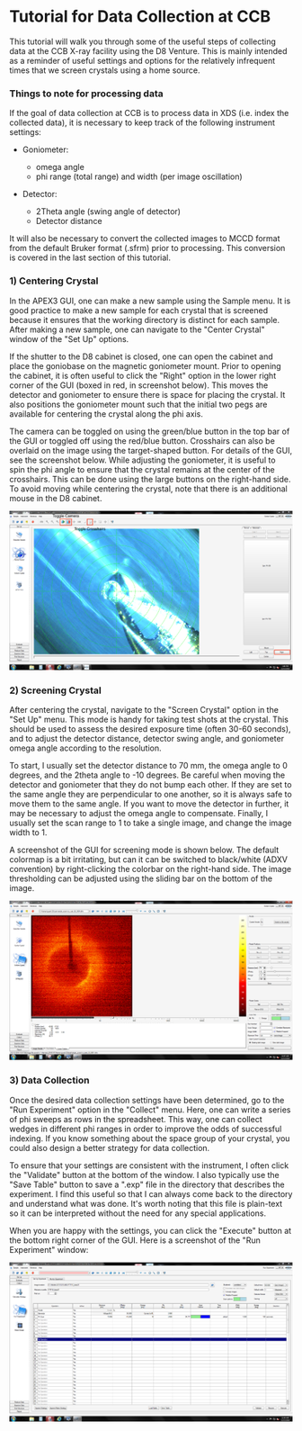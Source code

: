 # Tutorial for Data Collection at CCB

This tutorial will walk you through some of the useful steps of
collecting data at the CCB X-ray facility using the D8 Venture. This
is mainly intended as a reminder of useful settings and options for the
relatively infrequent times that we screen crystals using a home source. 

### Things to note for processing data

If the goal of data collection at CCB is to process data in XDS
(i.e. index the collected data), it is necessary to keep track of the
following instrument settings:

- Goniometer:
    - omega angle
    - phi range (total range) and width (per image oscillation)

- Detector:
    - 2Theta angle (swing angle of detector)
    - Detector distance

It will also be necessary to convert the collected images to MCCD format
from the default Bruker format (.sfrm) prior to processing. This conversion is
covered in the last section of this tutorial. 

### 1) Centering Crystal

In the APEX3 GUI, one can make a new sample using the Sample menu. It is good
practice to make a new sample for each crystal that is screened because it ensures
that the working directory is distinct for each sample. After making a new sample, one
can navigate to the "Center Crystal" window of the "Set Up" options.

If the shutter to the D8 cabinet is closed, one can open the cabinet and
place the goniobase on the magnetic goniometer mount. Prior to opening the
cabinet, it is often useful to click the "Right" option in the lower right corner of the
GUI (boxed in red, in screenshot below). This moves the detector and goniometer to ensure there is space for placing the crystal.
It also positions the goniometer mount such that the initial two pegs are available for centering
the crystal along the phi axis.

The camera can be toggled on using the green/blue button in the top bar of the GUI or toggled off
using the red/blue button. Crosshairs can also be overlaid on the image using the target-shaped button. For
details of the GUI, see the screenshot below. While adjusting the goniometer, it is useful to spin the phi
angle to ensure that the crystal remains at the center of the crosshairs. This can be done using the large buttons on the
right-hand side. To avoid moving while centering the crystal, note that there is an additional mouse in the D8 cabinet. 

![Screenshot: Centering Crystal](/tutorial/images/GUI_CenterCrystal.PNG)

### 2) Screening Crystal

After centering the crystal, navigate to the "Screen Crystal" option in the "Set Up" menu. This mode is handy for taking test
shots at the crystal. This should be used to assess the desired exposure time (often 30-60 seconds), and to adjust the detector distance, detector
swing angle, and goniometer omega angle according to the resolution.

To start, I usually set the detector distance to 70 mm, the omega angle to 0 degrees, and the 2theta angle to -10 degrees. Be careful when moving
the detector and goniometer that they do not bump each other. If they are set to the same angle they are perpendicular to one another, so it is always
safe to move them to the same angle. If you want to move the detector in further, it may be necessary to adjust the omega angle to compensate. Finally,
I usually set the scan range to 1 to take a single image, and change the image width to 1.

A screenshot of the  GUI for screening mode is shown below. The default colormap is a bit irritating, but can it can be switched to black/white (ADXV convention)
by right-clicking the colorbar on the right-hand side. The image thresholding can be adjusted using the sliding bar on the bottom of the image.

![Screenshot: Screening Crystal](/tutorial/images/GUI_ScreenCrystal.PNG)

### 3) Data Collection

Once the desired data collection settings have been determined, go to the "Run Experiment" option in the "Collect" menu. Here, one can write a series of phi sweeps
as rows in the spreadsheet. This way, one can collect wedges in different phi ranges in order to improve the odds of successful indexing. If you know something about
the space group of your crystal, you could also design a better strategy for data collection.

To ensure that your settings are consistent with the instrument, I often
click the "Validate" button at the bottom of the window. I also typically use the "Save Table" button to save a ".exp" file in the directory that describes the experiment.
I find this useful so that I can always come back to the directory and understand what was done. It's worth noting that this file is plain-text so it can be interpreted
without the need for any special applications.

When you are happy with the settings, you can click the "Execute" button at the bottom right corner of the GUI. Here is a screenshot of the "Run Experiment" window:

![Screenshot: Data Collection](/tutorial/images/GUI_PhiSweep.PNG)